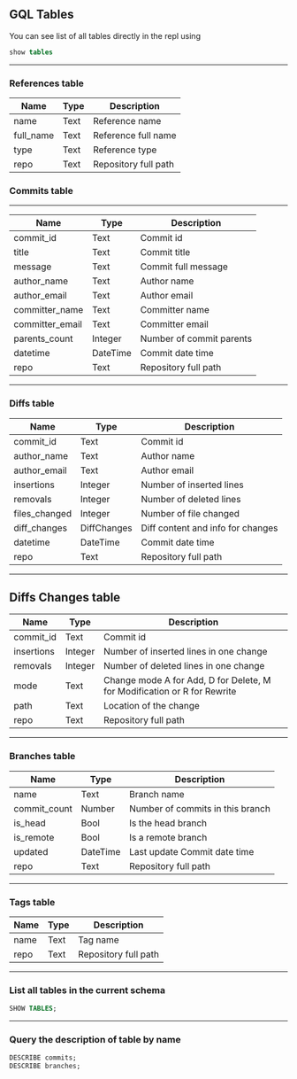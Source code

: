 ## GQL Tables

You can see list of all tables directly in the repl using

```sql
show tables

```

---

### References table

| Name      | Type | Description          |
| --------- | ---- | -------------------- |
| name      | Text | Reference name       |
| full_name | Text | Reference full name  |
| type      | Text | Reference type       |
| repo      | Text | Repository full path |

### Commits table

---

| Name            | Type     | Description              |
| --------------- | -------- | ------------------------ |
| commit_id       | Text     | Commit id                |
| title           | Text     | Commit title             |
| message         | Text     | Commit full message      |
| author_name     | Text     | Author name              |
| author_email    | Text     | Author email             |
| committer_name  | Text     | Committer name           |
| committer_email | Text     | Committer email          |
| parents_count   | Integer  | Number of commit parents |
| datetime        | DateTime | Commit date time         |
| repo            | Text     | Repository full path     |

---

### Diffs table

| Name          | Type        | Description                       |
| ------------- | ----------- | --------------------------------- |
| commit_id     | Text        | Commit id                         |
| author_name   | Text        | Author name                       |
| author_email  | Text        | Author email                      |
| insertions    | Integer     | Number of inserted lines          |
| removals      | Integer     | Number of deleted lines           |
| files_changed | Integer     | Number of file changed            |
| diff_changes  | DiffChanges | Diff content and info for changes |
| datetime      | DateTime    | Commit date time                  |
| repo          | Text        | Repository full path              |

---

## Diffs Changes table

| Name       | Type    | Description                                                              |
| ---------- | ------- | ------------------------------------------------------------------------ |
| commit_id  | Text    | Commit id                                                                |
| insertions | Integer | Number of inserted lines in one change                                   |
| removals   | Integer | Number of deleted lines in one change                                    |
| mode       | Text    | Change mode A for Add, D for Delete, M for Modification or R for Rewrite |
| path       | Text    | Location of the change                                                   |
| repo       | Text    | Repository full path                                                     |

---

### Branches table

| Name         | Type     | Description                      |
| ------------ | -------- | -------------------------------- |
| name         | Text     | Branch name                      |
| commit_count | Number   | Number of commits in this branch |
| is_head      | Bool     | Is the head branch               |
| is_remote    | Bool     | Is a remote branch               |
| updated      | DateTime | Last update Commit date time     |
| repo         | Text     | Repository full path             |

---

### Tags table

| Name | Type | Description          |
| ---- | ---- | -------------------- |
| name | Text | Tag name             |
| repo | Text | Repository full path |

---

### List all tables in the current schema

```sql
SHOW TABLES;
```

---

### Query the description of table by name

```sql
DESCRIBE commits;
DESCRIBE branches;
```
